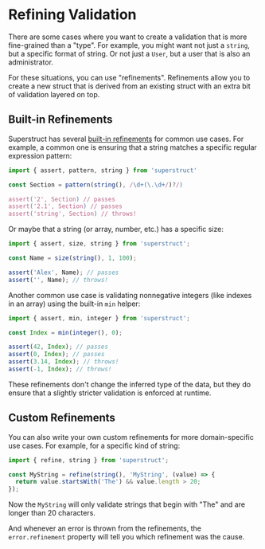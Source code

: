 # Refining Validation

There are some cases where you want to create a validation that is more fine-grained than a "type". For example, you might want not just a `string`, but a specific format of string. Or not just a `User`, but a user that is also an administrator.

For these situations, you can use "refinements". Refinements allow you to create a new struct that is derived from an existing struct with an extra bit of validation layered on top.

## Built-in Refinements

Superstruct has several [built-in refinements](../reference/refinements.md) for common use cases. For example, a common one is ensuring that a string matches a specific regular expression pattern:

```ts
import { assert, pattern, string } from 'superstruct'

const Section = pattern(string(), /\d+(\.\d+/)?/)

assert('2', Section) // passes
assert('2.1', Section) // passes
assert('string', Section) // throws!
```

Or maybe that a string (or array, number, etc.) has a specific size:

```ts
import { assert, size, string } from 'superstruct';

const Name = size(string(), 1, 100);

assert('Alex', Name); // passes
assert('', Name); // throws!
```

Another common use case is validating nonnegative integers (like indexes in an array) using the built-in `min` helper:

```ts
import { assert, min, integer } from 'superstruct';

const Index = min(integer(), 0);

assert(42, Index); // passes
assert(0, Index); // passes
assert(3.14, Index); // throws!
assert(-1, Index); // throws!
```

These refinements don't change the inferred type of the data, but they do ensure that a slightly stricter validation is enforced at runtime.

## Custom Refinements

You can also write your own custom refinements for more domain-specific use cases. For example, for a specific kind of string:

```ts
import { refine, string } from 'superstruct';

const MyString = refine(string(), 'MyString', (value) => {
  return value.startsWith('The') && value.length > 20;
});
```

Now the `MyString` will only validate strings that begin with "The" and are longer than 20 characters.

And whenever an error is thrown from the refinements, the `error.refinement` property will tell you which refinement was the cause.
